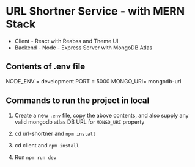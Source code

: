 # URL Shortner Service - with MERN Stack


- Client - React with Reabss and Theme UI
- Backend - Node - Express Server with MongoDB Atlas

## Contents of .env file

NODE_ENV = development
PORT = 5000
MONGO_URI= mongodb-url




## Commands to run the project in local

1. Create a new `.env` file, copy the above contents, and also supply any valid mongodb atlas DB URL for `MONGO_URI` property

2. cd url-shortner and `npm install`

3. cd client and `npm install`

4. Run `npm run dev`

